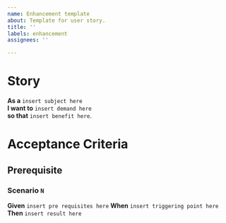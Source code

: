 ```yaml
---
name: Enhancement template
about: Template for user story.
title: ''
labels: enhancement
assignees: ''

---
```


# Story
**As a** `insert subject here`  
**I want to** `insert demand here`  
**so that** `insert benefit here`.
# Acceptance Criteria
## Prerequisite
### Scenario `N`
**Given** `insert pre requisites here`
**When** `insert triggering point here`
**Then** `insert result here`
